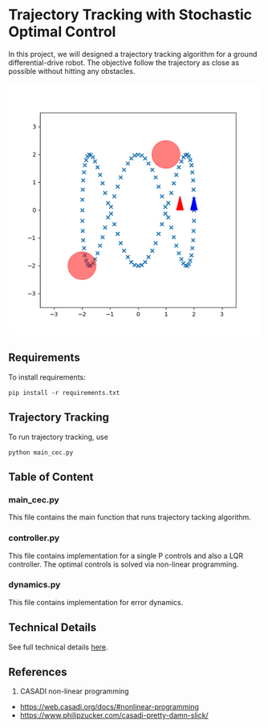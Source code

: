 # Trajectory Tracking with Stochastic Optimal Control
In this project, we will designed a trajectory tracking algorithm for a ground differential-drive robot. The objective follow the trajectory as close as possible without hitting any obstacles.

![](images_display/animation.gif)

## Requirements
To install requirements:
```
pip install -r requirements.txt
```

## Trajectory Tracking
To run trajectory tracking, use
```
python main_cec.py
```

## Table of Content
### main_cec.py
This file contains the main function that runs trajectory tacking algorithm.

### controller.py
This file contains implementation for a single P controls and also a LQR controller. The optimal controls is solved via non-linear programming.

### dynamics.py
This file contains implementation for error dynamics.

## Technical Details
See full technical details [here](images_display/report_github.pdf).

## References
1. CASADI non-linear programming
- https://web.casadi.org/docs/#nonlinear-programming
- https://www.philipzucker.com/casadi-pretty-damn-slick/